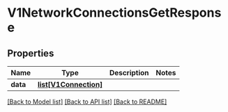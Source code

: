 # V1NetworkConnectionsGetResponse

## Properties
Name | Type | Description | Notes
------------ | ------------- | ------------- | -------------
**data** | [**list[V1Connection]**](V1Connection.md) |  | 

[[Back to Model list]](../README.md#documentation-for-models) [[Back to API list]](../README.md#documentation-for-api-endpoints) [[Back to README]](../README.md)

